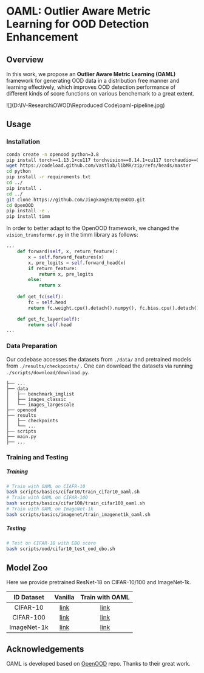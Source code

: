 # OAML: Outlier Aware Metric Learning for OOD Detection Enhancement

## Overview

In this work, we propose an **Outlier Aware Metric Learning (OAML)** framework for generating OOD data in a distribution free manner and learning effectively, which improves OOD detection performance of different kinds of score functions on various benchemark to a great extent.

![](D:\\IV-Research\\OWOD\\Reproduced Code\\oaml-pipeline.jpg)

## Usage

### Installation

```sh
conda create -n openood python=3.8
pip install torch==1.13.1+cu117 torchvision==0.14.1+cu117 torchaudio==0.13.1 --extra-index-url https://download.pytorch.org/whl/cu117
wget https://codeload.github.com/Vastlab/libMR/zip/refs/heads/master
cd python
pip install -r requirements.txt
cd ../
pip install .
cd ../
git clone https://github.com/Jingkang50/OpenOOD.git
cd OpenOOD
pip install -e .
pip install timm
```

In order to better adapt to the OpenOOD framework, we changed the  `vision_transformer.py`  in the timm library as follows:

```python
...
    def forward(self, x, return_feature):
        x = self.forward_features(x)
        x, pre_logits = self.forward_head(x)
        if return_feature:
            return x, pre_logits  
        else:
            return x
   
    def get_fc(self):
        fc = self.head
        return fc.weight.cpu().detach().numpy(), fc.bias.cpu().detach().numpy()

    def get_fc_layer(self):
        return self.head
...
```

### Data Preparation

Our codebase accesses the datasets from `./data/` and pretrained models from `./results/checkpoints/` . One can download the datasets via running  `./scripts/download/download.py`.

```
├── ...
├── data
│   ├── benchmark_imglist
│   ├── images_classic
│   └── images_largescale
├── openood
├── results
│   ├── checkpoints
│   └── ...
├── scripts
├── main.py
├── ...
```
### Training and Testing

##### Training

```sh
# Train with OAML on CIAFR-10
bash scripts/basics/cifar10/train_cifar10_oaml.sh
# Train with OAML on CIFAR-100
bash scripts/basics/cifar100/train_cifar100_oaml.sh
# Train with OAML on ImageNet-1k
bash scripts/basics/imagenet/train_imagenet1k_oaml.sh
```

##### Testing

```sh
# Test on CIFAR-10 with EBO score
bash scripts/ood/cifar10_test_ood_ebo.sh
```

## Model Zoo

Here we provide pretrained ResNet-18 on CIFAR-10/100 and ImageNet-1k.

| ID Dataset  |                 Vanilla                  |             Train with OAML              |
| :---------: | :--------------------------------------: | :--------------------------------------: |
|  CIFAR-10   | [link](https://onedrive.live.com/?id=F86DF442193FFBCB%21111&cid=F86DF442193FFBCB) | [link](https://onedrive.live.com/?id=F86DF442193FFBCB%21115&cid=F86DF442193FFBCB) |
|  CIFAR-100  | [link](https://onedrive.live.com/?id=F86DF442193FFBCB%21118&cid=F86DF442193FFBCB) | [link](https://onedrive.live.com/?id=F86DF442193FFBCB%21121&cid=F86DF442193FFBCB) |
| ImageNet-1k | [link](https://onedrive.live.com/?id=F86DF442193FFBCB%21123&cid=F86DF442193FFBCB) | [link](https://onedrive.live.com/?id=F86DF442193FFBCB%21125&cid=F86DF442193FFBCB) |



## Acknowledgements

OAML is developed based on [OpenOOD](https://github.com/Jingkang50/OpenOOD/tree/main) repo. Thanks to their great work.
